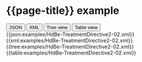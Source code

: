 # {{page-title}} example

<div>
  <div class="tab">
     <button class="tablinks active" onclick="openTab(event, 'JSON')">JSON</button>
     <button class="tablinks" onclick="openTab(event, 'XML')">XML</button>
     <button class="tablinks" onclick="openTab(event, 'Tree view')">Tree view</button>
     <button class="tablinks" onclick="openTab(event, 'Table view')">Table view</button>   
  </div>

  <div id="JSON" class="tabcontent" style="display:block">
      {{json:examples/HdBe-TreatmentDirective2-02.xml}}
  </div>
  <div id="XML" class="tabcontent">
      {{xml:examples/HdBe-TreatmentDirective2-02.xml}}
  </div>
  <div id="Tree view" class="tabcontent">
      {{tree:examples/HdBe-TreatmentDirective2-02.xml}}
  </div>
  <div id="Table view" class="tabcontent">
      {{table:examples/HdBe-TreatmentDirective2-02.xml}}
  </div>

</div>
